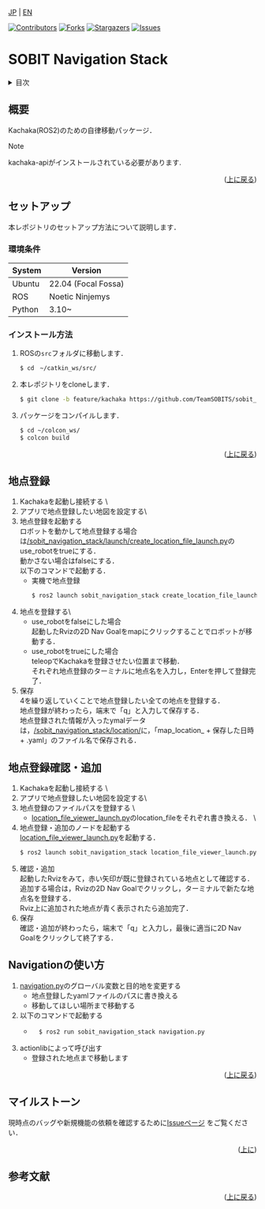 <a name="readme-top"></a>

[JP](README.md) | [EN](README_en.md)

[![Contributors][contributors-shield]][contributors-url]
[![Forks][forks-shield]][forks-url]
[![Stargazers][stars-shield]][stars-url]
[![Issues][issues-shield]][issues-url]
<!-- [![MIT License][license-shield]][license-url] -->

# SOBIT Navigation Stack

<!-- 目次 -->
<details>
  <summary>目次</summary>
  <ol>
    <li>
      <a href="#概要">概要</a>
    </li>
    <li>
      <a href="#セットアップ">セットアップ</a>
      <ul>
        <li><a href="#環境条件">環境条件</a></li>
        <li><a href="#インストール方法">インストール方法</a></li>
      </ul>
    </li>
    <li><a href="#地点登録">地点登録</a></li>
    <li><a href="#地点登録確認・追加">地点登録確認・追加</a></li>
    <li><a href="#Navigationの使い方">Navigationの使い方</a></li>
    <!-- <li><a href="#マイルストーン">マイルストーン</a></li> -->
    <!-- <li><a href="#変更履歴">変更履歴</a></li> -->
    <!-- <li><a href="#contributing">Contributing</a></li> -->
    <!-- <li><a href="#license">License</a></li> -->
    <li><a href="#参考文献">参考文献</a></li>
  </ol>
</details>



<!-- レポジトリの概要 -->
## 概要

<!-- [![Product Name Screen Shot][product-screenshot]](https://example.com) -->

Kachaka(ROS2)のための自律移動パッケージ．

> [!NOTE]
> kachaka-apiがインストールされている必要があります.


<p align="right">(<a href="#readme-top">上に戻る</a>)</p>



<!-- セットアップ -->
## セットアップ
本レポジトリのセットアップ方法について説明します．

### 環境条件

| System  | Version |
| ------------- | ------------- |
| Ubuntu | 22.04 (Focal Fossa) |
| ROS | Noetic Ninjemys |
| Python | 3.10~ |

### インストール方法


1. ROSの`src`フォルダに移動します．
   ```sh
   $ cd　~/catkin_ws/src/
   ```
2. 本レポジトリをcloneします．
   ```sh
   $ git clone -b feature/kachaka https://github.com/TeamSOBITS/sobit_navigation_stack.git
   ```
3. パッケージをコンパイルします．
   ```sh
   $ cd ~/colcon_ws/
   $ colcon build
   ```

<p align="right">(<a href="#readme-top">上に戻る</a>)</p>



<!-- 実行・操作方法 -->



## 地点登録
1. Kachakaを起動し接続する \
2. アプリで地点登録したい地図を設定する\
3. 地点登録を起動する \
    ロボットを動かして地点登録する場合は[/sobit_navigation_stack/launch/create_location_file_launch.py](/sobit_navigation_stack/launch/create_location_file_launch.py)のuse_robotをtrueにする．\
    動かさない場合はfalseにする．\
    以下のコマンドで起動する．
    - 実機で地点登録
        ```sh
        $ ros2 launch sobit_navigation_stack create_location_file_launch.py
        ```
4. 地点を登録する\
    - use_robotをfalseにした場合\
        起動したRvizの2D Nav Goalをmapにクリックすることでロボットが移動する． 
    - use_robotをtrueにした場合\
        teleopでKachakaを登録させたい位置まで移動． \
    それぞれ地点登録のターミナルに地点名を入力し，Enterを押して登録完了．
5. 保存 \
    4を繰り返していくことで地点登録したい全ての地点を登録する．\
    地点登録が終わったら，端末で「q」と入力して保存する．\
    地点登録された情報が入ったymalデータは，[/sobit_navigation_stack/location/](/sobit_navigation_stack/location/)に，「map_location_ + 保存した日時 + .yaml」のファイル名で保存される．


## 地点登録確認・追加
1. Kachakaを起動し接続する \
2. アプリで地点登録したい地図を設定する\
3. 地点登録のファイルパスを登録する \
    - [location_file_viewer_launch.py](/sobit_navigation_stack/launch/location_file_viewer_launch.py)のlocation_fileをそれぞれ書き換える． \    
4. 地点登録・追加のノードを起動する \
    [location_file_viewer_launch.py](/sobit_navigation_stack/launch/location_file_viewer_launch.py)を起動する．
    ```sh
    $ ros2 launch sobit_navigation_stack location_file_viewer_launch.py
    ```
5. 確認・追加 \
    起動したRvizをみて，赤い矢印が既に登録されている地点として確認する． \
    追加する場合は，Rvizの2D Nav Goalでクリックし，ターミナルで新たな地点名を登録する． \
    Rviz上に追加された地点が青く表示されたら追加完了．
6. 保存 \
    確認・追加が終わったら，端末で「q」と入力し，最後に適当に2D Nav Goalをクリックして終了する．



## Navigationの使い方

1. [navigation.py](/sobit_navigation_stack/example/navigation.py)のグローバル変数と目的地を変更する
    - 地点登録したyamlファイルのパスに書き換える
    - 移動してほしい場所まで移動する
2. 以下のコマンドで起動する 
    - ```sh
        $ ros2 run sobit_navigation_stack navigation.py
        ```
3. actionlibによって呼び出す 
    - 登録された地点まで移動します


<p align="right">(<a href="#readme-top">上に戻る</a>)</p>



<!-- マイルストーン -->
## マイルストーン
<!-- 
- [x] 目標 1
- [ ] 目標 2
- [ ] 目標 3
    - [ ] サブ目標 -->

現時点のバッグや新規機能の依頼を確認するために[Issueページ](issues-url) をご覧ください．

<p align="right">(<a href="#readme-top">上に</a>)</p>



<!-- 変更履歴 -->
<!-- ## 変更履歴

- 2.0: 代表的なタイトル
  - 詳細 1
  - 詳細 2
  - 詳細 3
- 1.1: 代表的なタイトル
  - 詳細 1
  - 詳細 2
  - 詳細 3
- 1.0: 代表的なタイトル
  - 詳細 1
  - 詳細 2
  - 詳細 3 -->

<!-- CONTRIBUTING -->
<!-- ## Contributing

Contributions are what make the open source community such an amazing place to learn, inspire, and create. Any contributions you make are **greatly appreciated**.

If you have a suggestion that would make this better, please fork the repo and create a pull request. You can also simply open an issue with the tag "enhancement".
Don't forget to give the project a star! Thanks again!

1. Fork the Project
2. Create your Feature Branch (`git checkout -b feature/AmazingFeature`)
3. Commit your Changes (`git commit -m 'Add some AmazingFeature'`)
4. Push to the Branch (`git push origin feature/AmazingFeature`)
5. Open a Pull Request

<p align="right">(<a href="#readme-top">上に戻る</a>)</p> -->



<!-- LICENSE -->
<!-- ## License

Distributed under the MIT License. See `LICENSE.txt` for more information.

<p align="right">(<a href="#readme-top">上に戻る</a>)</p> -->



<!-- 参考文献 -->
## 参考文献

<!-- * [ROS Navigationスタックソフトウェア設計仕様](https://robo-marc.github.io/navigation_documents/)
* [explore_lite](http://wiki.ros.org/explore_lite) -->

<p align="right">(<a href="#readme-top">上に戻る</a>)</p>

<!-- MARKDOWN LINKS & IMAGES -->
<!-- https://www.markdownguide.org/basic-syntax/#reference-style-links -->
[contributors-shield]: https://img.shields.io/github/contributors/TeamSOBITS/sobit_navigation_stack.svg?style=for-the-badge
[contributors-url]: https://github.com/TeamSOBITS/sobit_navigation_stack/graphs/contributors
[forks-shield]: https://img.shields.io/github/forks/TeamSOBITS/sobit_navigation_stack.svg?style=for-the-badge
[forks-url]: https://github.com/TeamSOBITS/sobit_navigation_stack/network/members
[stars-shield]: https://img.shields.io/github/stars/TeamSOBITS/sobit_navigation_stack.svg?style=for-the-badge
[stars-url]: https://github.com/TeamSOBITS/sobit_navigation_stack/stargazers
[issues-shield]: https://img.shields.io/github/issues/TeamSOBITS/sobit_navigation_stack.svg?style=for-the-badge
[issues-url]: https://github.com/TeamSOBITS/sobit_navigation_stack/issues
[license-shield]: https://img.shields.io/github/license/TeamSOBITS/sobit_navigation_stack.svg?style=for-the-badge
[license-url]: LICENSE




















<!-- # SOBIT Navigation Stack
SOBIT EDU, MININ, PROのための自律移動パッケージ  

## Before Use
```python
$ cd ~/catkin_ws/src
$ git clone https://github.com/TeamSOBITS/sobit_navigation_stack.git
$ cd sobit_navigation_stack
$ bash install.sh
```

# Manual
- [Tutorial](/doc/readme/tutorial.md)
- [SOBIT Mappingの使い方](sobit_mapping)
    1. [2次元地図生成(gmapping)](/doc/readme/sobit_mapping_gmapping.md)
    2. 3次元地図生成
        - [RTABMap](/doc/readme/sobit_mapping_rtabmap.md)
        - [Octomap](/doc/readme/sobit_mapping_octomap.md)
    3. [地点登録](/doc/readme/sobit_mapping_create_location_file.md)
- [SOBIT Navigationの使い方](sobit_navigation)
- [SOBIT Navigation Libraryの使い方](sobit_navigation_library)

# Tips
- [Tutorial](/doc/readme/tutorial.md)
- [AzureKinectでRTABMapを実行するための注意点](/doc/readme/azure_kinect_rtabmap.md)
- [障害物回避のためのパラメータ調整](/doc/readme/obstacle_avoidance.md)
- [projected_map(立体的な障害物を押しつぶした2次元地図)を用いたナビゲーションをする方法](/doc/readme/projected_map_navigation.md)
- [dwa_local_plannerのパラメータについて](/doc/readme/dwa_params.md)
- [amclのパラメータについて](/doc/readme/amcl_params.md)
- [recovery_behaviorsについて](/doc/readme/recovery_behaviors.md)
- [コストマップに付与されるコストを変える](/doc/readme/costmap_parameter_turning.md)

# [ROS Navigation Stack ソフトウェア設計仕様](https://robo-marc.github.io/navigation_documents/)
- 作成：産業技術総合研究所・ロボットイノベーションセンター

- [はじめに](https://robo-marc.github.io/navigation_documents/introduction.html)
- [Navigation Stack概要](https://robo-marc.github.io/navigation_documents/navigation_overview.html#)
    - [Navigation Stackとは](https://robo-marc.github.io/navigation_documents/navigation_overview.html#id1)
    - [Navigation Stackの入出力](https://robo-marc.github.io/navigation_documents/navigation_overview.html#id2)
        - [Transform Tree](https://robo-marc.github.io/navigation_documents/navigation_overview.html#transform-tree)
        - [測域センサ情報（レーザースキャン）](https://robo-marc.github.io/navigation_documents/navigation_overview.html#id4)
        - [測域センサ情報（ポイントクラウド）](https://robo-marc.github.io/navigation_documents/navigation_overview.html#id6)
        - [オドメトリ情報](https://robo-marc.github.io/navigation_documents/navigation_overview.html#id8)
        - [地図](https://robo-marc.github.io/navigation_documents/navigation_overview.html#id10)
        - [駆動（速度）命令](https://robo-marc.github.io/navigation_documents/navigation_overview.html#id12)
        - [その他のメッセージ型](https://robo-marc.github.io/navigation_documents/navigation_overview.html#id14)
        - [サービス型](https://robo-marc.github.io/navigation_documents/navigation_overview.html#id22)
        - [アクション型](https://robo-marc.github.io/navigation_documents/navigation_overview.html#id26)
- [各パッケージ仕様](https://robo-marc.github.io/navigation_documents/packages.html)
    - [move_baseメイン](https://robo-marc.github.io/navigation_documents/move_base.html)
        - [move_base](https://robo-marc.github.io/navigation_documents/move_base.html)
        - [nav_core](https://robo-marc.github.io/navigation_documents/nav_core.html)
    - [自己位置推定関連](https://robo-marc.github.io/navigation_documents/packages.html#id2)
        - [amcl](https://robo-marc.github.io/navigation_documents/amcl.html)
        - [fake_localization](https://robo-marc.github.io/navigation_documents/fake_localization.html)
    - [地図配信](https://robo-marc.github.io/navigation_documents/packages.html#id3)
        - [map_server](https://robo-marc.github.io/navigation_documents/map_server.html)
    - [コストマップ関連](https://robo-marc.github.io/navigation_documents/packages.html#id4)
        - [costmap_2d](https://robo-marc.github.io/navigation_documents/costmap_2d.html)
        - [voxel_grid](https://robo-marc.github.io/navigation_documents/voxel_grid.html)
    - [グローバルプランナー関連](https://robo-marc.github.io/navigation_documents/packages.html#id5)
        - [nav_fn](https://robo-marc.github.io/navigation_documents/navfn.html)
        - [global_planner](https://robo-marc.github.io/navigation_documents/global_planner.html)
        - [carrot_planner](https://robo-marc.github.io/navigation_documents/carrot_planner.html)
    - [ローカルプランナー関連](https://robo-marc.github.io/navigation_documents/packages.html#id6)
        - [base_local_planner](https://robo-marc.github.io/navigation_documents/base_local_planner.html)
        - [dwa_local_planner](https://robo-marc.github.io/navigation_documents/dwa_local_planner.html)
    - [リカバリー動作関連](https://robo-marc.github.io/navigation_documents/packages.html#id7)
        - [clear_costmap_recovery](https://robo-marc.github.io/navigation_documents/clear_costmap_recovery.html)
        - [rotate_recovery](https://robo-marc.github.io/navigation_documents/rotate_recovery.html)
        - [move_slow_and_clear](https://robo-marc.github.io/navigation_documents/move_slow_and_clear.html)

---

# [ROS Navigation Tuning Guide](https://kaiyuzheng.me/documents/navguide.pdf)
## Abstract
The ROS navigation stack is powerful for mobile robots to move from place to place reliably. The job of navigation stack is to produce a safe path for the robot to execute, by processing data from odometry, sensors and environment map. Maximizing the performance of this navigation stack requires some fine tuning of parameters, and this is not as simple as it looks. One who is sophomoric about the concepts and reasoning may try things randomly, and wastes a lot of time.

This article intends to guide the reader through the process of fine tuning navigation parameters. It is the reference when someone need to know the ”how” and ”why” when setting the value of key parameters. This guide assumes that the reader has already set up the navigation stack and ready to optimize it. This is also a summary of my work with the ROS navigation stack.

## 日本語アブストラクト
ROSナビゲーションスタックは、移動ロボットが場所から場所へ確実に移動するために威力を発揮します。ナビゲーションスタックの仕事は、オドメトリ、センサー、環境マップからのデータを処理して、ロボットが実行するための安全な経路を生成することです。このナビゲーションスタックの性能を最大限に引き出すには、パラメータの微調整が必要ですが、これは見た目ほど簡単なことではありません。しかし、この作業は見た目ほど簡単ではありません。概念や推論が未熟な人は、手当たり次第に試してしまい、多くの時間を浪費してしまいます。

この記事は、ナビゲーションパラメータの微調整のプロセスを通じて読者を導くことを意図しています。どのように」「なぜ」調整するのかを知るための参考資料です。主要なパラメータの値を設定する際に このガイドでは、読者が以下を完了していることを想定しています。すでにナビゲーションスタックをセットアップし、最適化する準備ができています。これはまた、以下の要約でもあります。ROSナビゲーションスタックに関する私の研究の成果です。 -->
